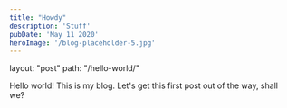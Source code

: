```yaml
---
title: "Howdy"
description: 'Stuff'
pubDate: 'May 11 2020'
heroImage: '/blog-placeholder-5.jpg'
---
```


layout: "post"
path: "/hello-world/"

Hello world! This is my blog. Let's get this first post out of the way, shall we?
